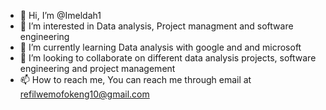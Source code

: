 - 👋 Hi, I’m @Imeldah1
- 👀 I’m interested in Data analysis, Project managment and software engineering
- 🌱 I’m currently learning Data analysis with google and and microsoft
- 💞️ I’m looking to collaborate on different data analysis projects, software engineering and project management
- 📫 How to reach me, You can reach me through email at refilwemofokeng10@gmail.com

<!---
Imeldah1/Imeldah1 is a ✨ special ✨ repository because its `README.md` (this file) appears on your GitHub profile.
You can click the Preview link to take a look at your changes.
--->
